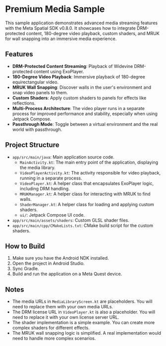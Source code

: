 
# Premium Media Sample

This sample application demonstrates advanced media streaming features with the Meta Spatial SDK v0.8.0. It showcases how to integrate DRM-protected content, 180-degree video playback, custom shaders, and MRUK for wall snapping into an immersive media experience.

## Features

*   **DRM-Protected Content Streaming**: Playback of Widevine DRM-protected content using ExoPlayer.
*   **180-Degree Video Playback**: Immersive playback of 180-degree equirectangular video.
*   **MRUK Wall Snapping**: Discover walls in the user's environment and snap video panels to them.
*   **Custom Shaders**: Apply custom shaders to panels for effects like reflections.
*   **Multi-Process Architecture**: The video player runs in a separate process for improved performance and stability, especially when using Jetpack Compose.
*   **Passthrough Mode**: Toggle between a virtual environment and the real world with passthrough.

## Project Structure

*   `app/src/main/java`: Main application source code.
    *   `MainActivity.kt`: The main entry point of the application, displaying the media library.
    *   `VideoPlayerActivity.kt`: The activity responsible for video playback, running in a separate process.
    *   `VideoPlayer.kt`: A helper class that encapsulates ExoPlayer logic, including DRM handling.
    *   `MRUKManager.kt`: A helper class for interacting with MRUK to find walls.
    *   `ShaderManager.kt`: A helper class for loading and applying custom shaders.
    *   `ui/`: Jetpack Compose UI code.
*   `app/src/main/assets/shaders`: Custom GLSL shader files.
*   `app/src/main/cpp/CMakeLists.txt`: CMake build script for the custom shaders.

## How to Build

1.  Make sure you have the Android NDK installed.
2.  Open the project in Android Studio.
3.  Sync Gradle.
4.  Build and run the application on a Meta Quest device.

## Notes

*   The media URLs in `MediaLibraryScreen.kt` are placeholders. You will need to replace them with your own media URLs.
*   The DRM license URL in `VideoPlayer.kt` is also a placeholder. You will need to replace it with your own license server URL.
*   The shader implementation is a simple example. You can create more complex shaders for different effects.
*   The MRUK wall snapping logic is simplified. A real implementation would need to handle more complex scenarios.
